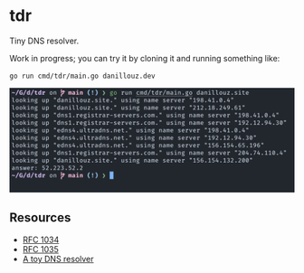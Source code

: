 # tdr

Tiny DNS resolver.

Work in progress; you can try it by cloning it and running something like:

```
go run cmd/tdr/main.go danillouz.dev
```

![tdr preview](./tdr-preview.png "Preview")

## Resources

- [RFC 1034](https://datatracker.ietf.org/doc/html/rfc1034)
- [RFC 1035](https://datatracker.ietf.org/doc/html/rfc1035)
- [A toy DNS resolver](https://jvns.ca/blog/2022/02/01/a-dns-resolver-in-80-lines-of-go/)
